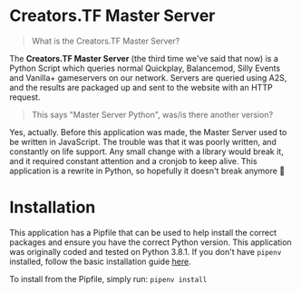 # Creators.TF Master Server
> What is the Creators.TF Master Server?

The **Creators.TF Master Server** (the third time we've said that now) is a Python Script which queries normal Quickplay, Balancemod, Silly Events and Vanilla+ gameservers on our network. Servers are queried using A2S, and the results are packaged up and sent to the website with an HTTP request.

> This says "Master Server Python", was/is there another version?

Yes, actually. Before this application was made, the Master Server used to be written in JavaScript. The trouble was that it was poorly written, and constantly on life support. Any small change with a library would break it, and it required constant attention and a cronjob to keep alive. This application is a rewrite in Python, so hopefully it doesn't break anymore :pray:

# Installation
This application has a Pipfile that can be used to help install the correct packages and ensure you have the correct Python version. This application was originally coded and tested on Python 3.8.1. If you don't have `pipenv` installed, follow the basic installation guide [here](https://pipenv.pypa.io/en/latest/).

To install from the Pipfile, simply run: `pipenv install`
